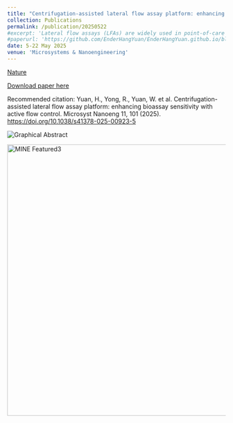 ```yaml
---
title: "Centrifugation-assisted lateral flow assay platform: enhancing bioassay sensitivity with active flow control"
collection: Publications
permalink: /publication/20250522
#excerpt: 'Lateral flow assays (LFAs) are widely used in point-of-care testing (POCT) due to their simplicity and rapid operation. However, their reliance on passive capillary flow limits sensitivity, making it challenging to detect low-abundance biomarkers accurately. Approaches such as computer signal processing, chemical modification, and physical regulation have been explored to improve LFA sensitivity, but they remain limited by passive capillary-driven flow and uncontrollable flow rate. An alternative approach is to actively regulate fluid dynamics to optimize analyte binding and signal generation. The key challenge is to enhance LFA sensitivity while preserving compatibility with existing lateral flow strips (LFSs). Here, this study introduces a centrifugation-assisted LFA (CLFA) platform with smartphone-based result processing. This platform applies centrifugal force opposite to capillary flow, actively regulating fluid movement to optimize incubation time at the reaction zone and enhance detection performance. This approach increases signal intensity while maintaining a rapid detection process (5 min) and ensuring integration with traditional LFSs. As a proof-of-concept, the CLFA platform successfully detected human chorionic gonadotropin (hCG) and hemoglobin (Hb) in artificial urine without requiring custom-designed centrifugal discs or modified chromatography membranes. Its adaptability to diverse biomarkers and smartphone-based quantification make it a promising POCT tool, particularly in resource-limited settings.'
#paperurl: 'https://github.com/EnderHangYuan/EnderHangYuan.github.io/blob/master/_publications/2025-5-22-Centrifugation-assisted%20lateral%20flow%20assay%20platform%20enhancing%20bioassay%20sensitivity%20with%20active%20flow%20control.pdf'
date: 5-22 May 2025
venue: 'Microsystems & Nanoengineering'
---
```


[Nature](https://www.nature.com/articles/s41378-025-00923-5)

[Download paper here](https://github.com/EnderHangYuan/EnderHangYuan.github.io/blob/master/_publications/2025-5-22-Centrifugation-assisted%20lateral%20flow%20assay%20platform%20enhancing%20bioassay%20sensitivity%20with%20active%20flow%20control.pdf)

Recommended citation: Yuan, H., Yong, R., Yuan, W. et al. Centrifugation-assisted lateral flow assay platform: enhancing bioassay sensitivity with active flow control. Microsyst Nanoeng 11, 101 (2025). https://doi.org/10.1038/s41378-025-00923-5

![Graphical Abstract](https://github.com/user-attachments/assets/5635cf30-0346-4eee-ab6b-88c9dcd98b14)

<img width="625" alt="MINE Featured3" src="https://github.com/user-attachments/assets/b33e6f05-67e6-46f6-90b2-0a43d90f227b" />
